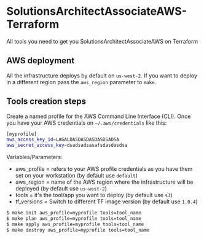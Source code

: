 # SolutionsArchitectAssociateAWS-Terraform
All tools you need to get you SolutionsArchitectAssociateAWS on Terraform

## AWS deployment

All the infrastructure deploys by default on `us-west-2`. If you want to deploy in a different region pass the `aws_region` parameter to `make`.

## Tools creation steps

Create a named profile for the AWS Command Line Interface (CLI). Once you have your AWS credentials on `~/.aws/credentials` like this:

```bash
[myprofile]
aws_access_key_id=LAGALDASDASDASDASDSADSA
aws_secret_access_key=dsadsadsasafsdasdasdsa
```

Variables/Parameters:

- aws_profile = refers to your AWS profile credentials as you have them set on your workstation (by default use `default`)
- aws_region = name of the AWS region where the infrastructure will be deployed (by default use `us-west-2`)
- tools = it's the tool/app you want to deploy (by default use `s3`)
- tf_versions = Switch to different TF image version (by default use `1.0.4`)

```bash
$ make init aws_profile=myprofile tools=tool_name
$ make plan aws_profile=myprofile tools=tool_name
$ make apply aws_profile=myprofile tools=tool_name
$ make destroy aws_profile=myprofile tools=tool_name
```
